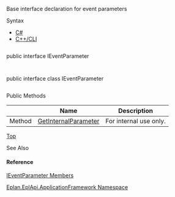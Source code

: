 Base interface declaration for event parameters

Syntax

* [C#](#i-syntax-CS)
* [C++/CLI](#i-syntax-CPP2005)

```
```
public interface IEventParameter
```
```

```
```
public interface class IEventParameter
```
```






Public Methods

|  | Name | Description |
| --- | --- | --- |
| Method | [GetInternalParameter](Eplan.EplApi.AFu~Eplan.EplApi.ApplicationFramework.IEventParameter~GetInternalParameter.html) | For internal use only. |

[Top](#top)




See Also

#### Reference

[IEventParameter Members](Eplan.EplApi.AFu~Eplan.EplApi.ApplicationFramework.IEventParameter_members.html)
  
[Eplan.EplApi.ApplicationFramework Namespace](Eplan.EplApi.AFu~Eplan.EplApi.ApplicationFramework_namespace.html)